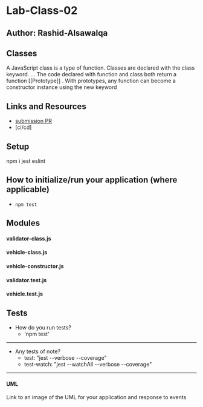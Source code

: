 # Lab-Class-02

## Author: Rashid-Alsawalqa

## Classes

A JavaScript class is a type of function. Classes are declared with the class keyword. ... The code declared with function and class both return a function [[Prototype]] . With prototypes, any function can become a constructor instance using the new keyword

## Links and Resources

- [submission PR](https://github.com/401-advanced-javascript-Rashid/Lab-Class-02/pull/1)
- [ci/cd]

## Setup
npm i jest eslint

## How to initialize/run your application (where applicable)

- `npm test`

## Modules
#### validator-class.js
#### vehicle-class.js
#### vehicle-constructor.js
#### validator.test.js
#### vehicle.test.js

## Tests

- How do you run tests?
     - 'npm test'
____
- Any tests of note?
  - test: "jest --verbose --coverage"
  - test-watch: "jest --watchAll --verbose --coverage"
____
#### UML
Link to an image of the UML for your application and response to events